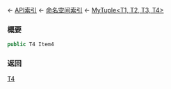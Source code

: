 ← [API索引](Api-Index) ← [命名空间索引](Namespace-Index) ← [MyTuple&lt;T1, T2, T3, T4&gt;](VRage.MyTuple`4)

### 概要

```csharp
public T4 Item4
```

### 返回

[T4]()


